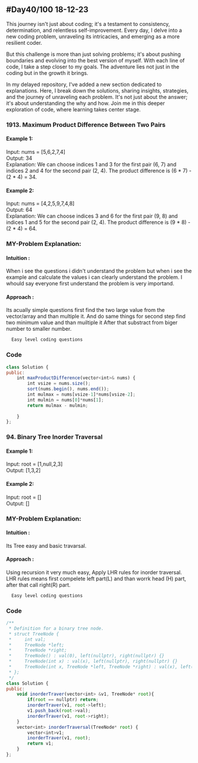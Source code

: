 
## #Day40/100 18-12-23

This journey isn't just about coding; it's a testament to consistency, determination, and relentless self-improvement. Every day, I delve into a new coding problem, unraveling its intricacies, and emerging as a more resilient coder.

But this challenge is more than just solving problems; it's about pushing boundaries and evolving into the best version of myself. With each line of code, I take a step closer to my goals. The adventure lies not just in the coding but in the growth it brings.

In my delayed repository, I've added a new section dedicated to explanations. Here, I break down the solutions, sharing insights, strategies, and the journey of unraveling each problem. It's not just about the answer; it's about understanding the why and how. Join me in this deeper exploration of code, where learning takes center stage.


### 1913. Maximum Product Difference Between Two Pairs

#### Example 1:

Input: nums = [5,6,2,7,4]\
Output: 34\
Explanation: We can choose indices 1 and 3 for the first pair (6, 7) and indices 2 and 4 for the second pair (2, 4).
The product difference is (6 * 7) - (2 * 4) = 34.


#### Example 2:
Input: nums = [4,2,5,9,7,4,8]\
Output: 64\
Explanation: We can choose indices 3 and 6 for the first pair (9, 8) and indices 1 and 5 for the second pair (2, 4).
The product difference is (9 * 8) - (2 * 4) = 64.

### MY-Problem Explanation:
#### Intuition :
When i see the questions i didn't understand the problem but when i see the example and calculate the values i can clearly understand the problem. I whould say everyone first understand the problem is very importand.

#### Approach :
Its acually simple questions first find the two large value from the vector/array and than multiple it. And do same things for second step find two minimum value and than muiltiple it After that substract from biger number to smaller number.
```bash
  Easy level coding questions
```
### Code

```javascript
class Solution {
public:
    int maxProductDifference(vector<int>& nums) {
        int vsize = nums.size();
        sort(nums.begin(), nums.end());
        int mulmax = nums[vsize-1]*nums[vsize-2];
        int mulmin = nums[0]*nums[1];
        return mulmax - mulmin;
        
    }
};
```

### 94. Binary Tree Inorder Traversal

#### Example 1:

Input: root = [1,null,2,3]\
Output: [1,3,2]

#### Example 2:
Input: root = []\
Output: []

### MY-Problem Explanation:
#### Intuition :
Its Tree easy and basic travarsal.

#### Approach :
Using recursion it very much easy, Apply LHR rules for inorder traversal. LHR rules means first compelete left part(L) and than worrk head (H) part, after that call right(R) part.
```bash
  Easy level coding questions
```
### Code

```javascript
/**
 * Definition for a binary tree node.
 * struct TreeNode {
 *     int val;
 *     TreeNode *left;
 *     TreeNode *right;
 *     TreeNode() : val(0), left(nullptr), right(nullptr) {}
 *     TreeNode(int x) : val(x), left(nullptr), right(nullptr) {}
 *     TreeNode(int x, TreeNode *left, TreeNode *right) : val(x), left(left), right(right) {}
 * };
 */
class Solution {
public:
    void inorderTraver(vector<int> &v1, TreeNode* root){
        if(root == nullptr) return;
        inorderTraver(v1, root->left);
        v1.push_back(root->val);
        inorderTraver(v1, root->right);
    }
    vector<int> inorderTraversal(TreeNode* root) {
        vector<int>v1;
        inorderTraver(v1, root);
        return v1;  
    }
};
```
